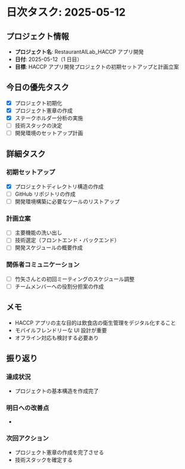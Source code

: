 # 日次タスク: 2025-05-12

## プロジェクト情報

-   **プロジェクト名**: RestaurantAILab_HACCP アプリ開発
-   **日付**: 2025-05-12（1 日目）
-   **目標**: HACCP アプリ開発プロジェクトの初期セットアップと計画立案

## 今日の優先タスク

-   [x] プロジェクト初期化
-   [x] プロジェクト憲章の作成
-   [x] ステークホルダー分析の実施
-   [ ] 技術スタックの決定
-   [ ] 開発環境のセットアップ計画

## 詳細タスク

### 初期セットアップ

-   [x] プロジェクトディレクトリ構造の作成
-   [ ] GitHub リポジトリの作成
-   [ ] 開発環境構築に必要なツールのリストアップ

### 計画立案

-   [ ] 主要機能の洗い出し
-   [ ] 技術選定（フロントエンド・バックエンド）
-   [ ] 開発スケジュールの概要作成

### 関係者コミュニケーション

-   [ ] 竹矢さんとの初回ミーティングのスケジュール調整
-   [ ] チームメンバーへの役割分担案の作成

## メモ

-   HACCP アプリの主な目的は飲食店の衛生管理をデジタル化すること
-   モバイルフレンドリーな UI 設計が重要
-   オフライン対応も検討する必要あり

## 振り返り

### 達成状況

-   プロジェクトの基本構造を作成完了

### 明日への改善点

-

### 次回アクション

-   プロジェクト憲章の作成を完了させる
-   技術スタックを確定する
